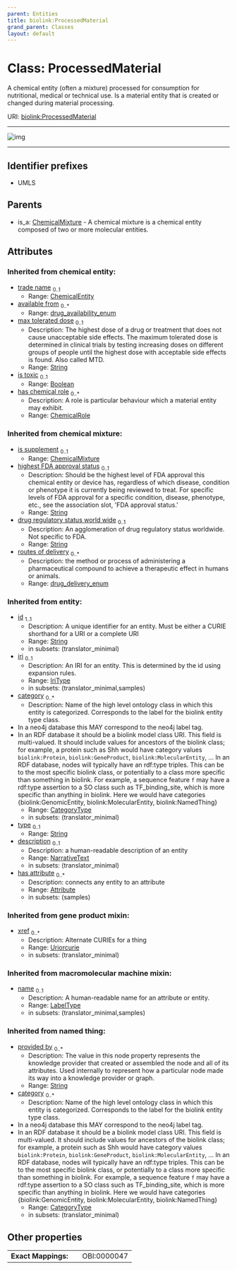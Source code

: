 ```yaml
---
parent: Entities
title: biolink:ProcessedMaterial
grand_parent: Classes
layout: default
---
```


# Class: ProcessedMaterial


A chemical entity (often a mixture) processed for consumption for nutritional, medical or technical use. Is a material entity that is created or changed during material processing.

URI: [biolink:ProcessedMaterial](https://w3id.org/biolink/vocab/ProcessedMaterial)


---

![img](https://yuml.me/diagram/nofunky;dir:TB/class/[ChemicalMixture]%5E-[ProcessedMaterial%7Chighest_FDA_approval_status(i):string%20%3F;drug_regulatory_status_world_wide(i):string%20%3F;routes_of_delivery(i):drug_delivery_enum%20%2A;available_from(i):drug_availability_enum%20%2A;max_tolerated_dose(i):string%20%3F;is_toxic(i):boolean%20%3F;provided_by(i):string%20%2A;xref(i):uriorcurie%20%2A;category(i):category_type%20%2B;id(i):string;iri(i):iri_type%20%3F;type(i):string%20%3F;name(i):label_type%20%3F;description(i):narrative_text%20%3F],[ChemicalRole],[ChemicalMixture],[ChemicalEntity],[Attribute])

---


## Identifier prefixes

 * UMLS

## Parents

 *  is_a: [ChemicalMixture](ChemicalMixture.md) - A chemical mixture is a chemical entity composed of two or more molecular entities.

## Attributes


### Inherited from chemical entity:

 * [trade name](trade_name.md)  <sub>0..1</sub>
     * Range: [ChemicalEntity](ChemicalEntity.md)
 * [available from](available_from.md)  <sub>0..\*</sub>
     * Range: [drug_availability_enum](drug_availability_enum.md)
 * [max tolerated dose](max_tolerated_dose.md)  <sub>0..1</sub>
     * Description: The highest dose of a drug or treatment that does not cause unacceptable side effects. The maximum tolerated dose is determined in clinical trials by testing increasing doses on different groups of people until the highest dose with acceptable side effects is found. Also called MTD.
     * Range: [String](types/String.md)
 * [is toxic](is_toxic.md)  <sub>0..1</sub>
     * Range: [Boolean](types/Boolean.md)
 * [has chemical role](has_chemical_role.md)  <sub>0..\*</sub>
     * Description: A role is particular behaviour which a material entity may exhibit.
     * Range: [ChemicalRole](ChemicalRole.md)

### Inherited from chemical mixture:

 * [is supplement](is_supplement.md)  <sub>0..1</sub>
     * Range: [ChemicalMixture](ChemicalMixture.md)
 * [highest FDA approval status](highest_FDA_approval_status.md)  <sub>0..1</sub>
     * Description: Should be the highest level of FDA approval this chemical entity or device has, regardless of which disease, condition or phenotype it is currently being reviewed to treat.  For specific levels of FDA approval for a specific condition, disease, phenotype, etc., see the association slot, 'FDA approval status.'
     * Range: [String](types/String.md)
 * [drug regulatory status world wide](drug_regulatory_status_world_wide.md)  <sub>0..1</sub>
     * Description: An agglomeration of drug regulatory status worldwide. Not specific to FDA.
     * Range: [String](types/String.md)
 * [routes of delivery](routes_of_delivery.md)  <sub>0..\*</sub>
     * Description: the method or process of administering a pharmaceutical compound to achieve a therapeutic effect in humans or animals.
     * Range: [drug_delivery_enum](drug_delivery_enum.md)

### Inherited from entity:

 * [id](id.md)  <sub>1..1</sub>
     * Description: A unique identifier for an entity. Must be either a CURIE shorthand for a URI or a complete URI
     * Range: [String](types/String.md)
     * in subsets: (translator_minimal)
 * [iri](iri.md)  <sub>0..1</sub>
     * Description: An IRI for an entity. This is determined by the id using expansion rules.
     * Range: [IriType](types/IriType.md)
     * in subsets: (translator_minimal,samples)
 * [category](category.md)  <sub>0..\*</sub>
     * Description: Name of the high level ontology class in which this entity is categorized. Corresponds to the label for the biolink entity type class.
 * In a neo4j database this MAY correspond to the neo4j label tag.
 * In an RDF database it should be a biolink model class URI.
This field is multi-valued. It should include values for ancestors of the biolink class; for example, a protein such as Shh would have category values `biolink:Protein`, `biolink:GeneProduct`, `biolink:MolecularEntity`, ...
In an RDF database, nodes will typically have an rdf:type triples. This can be to the most specific biolink class, or potentially to a class more specific than something in biolink. For example, a sequence feature `f` may have a rdf:type assertion to a SO class such as TF_binding_site, which is more specific than anything in biolink. Here we would have categories {biolink:GenomicEntity, biolink:MolecularEntity, biolink:NamedThing}
     * Range: [CategoryType](types/CategoryType.md)
     * in subsets: (translator_minimal)
 * [type](type.md)  <sub>0..1</sub>
     * Range: [String](types/String.md)
 * [description](description.md)  <sub>0..1</sub>
     * Description: a human-readable description of an entity
     * Range: [NarrativeText](types/NarrativeText.md)
     * in subsets: (translator_minimal)
 * [has attribute](has_attribute.md)  <sub>0..\*</sub>
     * Description: connects any entity to an attribute
     * Range: [Attribute](Attribute.md)
     * in subsets: (samples)

### Inherited from gene product mixin:

 * [xref](xref.md)  <sub>0..\*</sub>
     * Description: Alternate CURIEs for a thing
     * Range: [Uriorcurie](types/Uriorcurie.md)
     * in subsets: (translator_minimal)

### Inherited from macromolecular machine mixin:

 * [name](name.md)  <sub>0..1</sub>
     * Description: A human-readable name for an attribute or entity.
     * Range: [LabelType](types/LabelType.md)
     * in subsets: (translator_minimal,samples)

### Inherited from named thing:

 * [provided by](provided_by.md)  <sub>0..\*</sub>
     * Description: The value in this node property represents the knowledge provider that created or assembled the node and all of its attributes.  Used internally to represent how a particular node made its way into a knowledge provider or graph.
     * Range: [String](types/String.md)
 * [category](category.md)  <sub>0..\*</sub>
     * Description: Name of the high level ontology class in which this entity is categorized. Corresponds to the label for the biolink entity type class.
 * In a neo4j database this MAY correspond to the neo4j label tag.
 * In an RDF database it should be a biolink model class URI.
This field is multi-valued. It should include values for ancestors of the biolink class; for example, a protein such as Shh would have category values `biolink:Protein`, `biolink:GeneProduct`, `biolink:MolecularEntity`, ...
In an RDF database, nodes will typically have an rdf:type triples. This can be to the most specific biolink class, or potentially to a class more specific than something in biolink. For example, a sequence feature `f` may have a rdf:type assertion to a SO class such as TF_binding_site, which is more specific than anything in biolink. Here we would have categories {biolink:GenomicEntity, biolink:MolecularEntity, biolink:NamedThing}
     * Range: [CategoryType](types/CategoryType.md)
     * in subsets: (translator_minimal)

## Other properties

|  |  |  |
| --- | --- | --- |
| **Exact Mappings:** | | OBI:0000047 |


